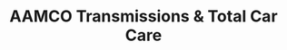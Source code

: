 ---
title: "AAMCO Transmissions & Total Car Care"
url: /blue-springs/aamco-transmissions-and-total-car-care/
shop: car repair
---